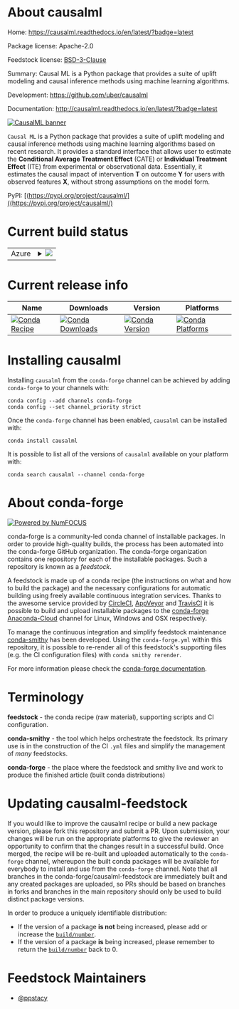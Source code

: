 About causalml
==============

Home: https://causalml.readthedocs.io/en/latest/?badge=latest

Package license: Apache-2.0

Feedstock license: [BSD-3-Clause](https://github.com/conda-forge/causalml-feedstock/blob/main/LICENSE.txt)

Summary: Causal ML is a Python package that provides a suite of uplift modeling and causal inference methods using machine learning algorithms.

Development: https://github.com/uber/causalml

Documentation: http://causalml.readthedocs.io/en/latest/?badge=latest

<a href="https://github.com/uber/causalml">
  <img src="https://raw.githubusercontent.com/uber/causalml/master/docs/_static/img/logo/causalml_logo.png" alt="CausalML banner" />
</a>

``Causal ML`` is a Python package that provides a suite of uplift modeling and causal inference methods using machine learning algorithms based on recent research.
It provides a standard interface that allows user to estimate the **Conditional Average Treatment Effect** (CATE) or **Individual Treatment Effect** (ITE) from experimental or observational data.
Essentially, it estimates the causal impact of intervention **T** on outcome **Y** for users with observed features **X**, without strong assumptions on the model form.

PyPI: [(https://pypi.org/project/causalml/]((https://pypi.org/project/causalml/)


Current build status
====================


<table>
    
  <tr>
    <td>Azure</td>
    <td>
      <details>
        <summary>
          <a href="https://dev.azure.com/conda-forge/feedstock-builds/_build/latest?definitionId=15670&branchName=main">
            <img src="https://dev.azure.com/conda-forge/feedstock-builds/_apis/build/status/causalml-feedstock?branchName=main">
          </a>
        </summary>
        <table>
          <thead><tr><th>Variant</th><th>Status</th></tr></thead>
          <tbody><tr>
              <td>linux_64_numpy1.19python3.7.____cpython</td>
              <td>
                <a href="https://dev.azure.com/conda-forge/feedstock-builds/_build/latest?definitionId=15670&branchName=main">
                  <img src="https://dev.azure.com/conda-forge/feedstock-builds/_apis/build/status/causalml-feedstock?branchName=main&jobName=linux&configuration=linux_64_numpy1.19python3.7.____cpython" alt="variant">
                </a>
              </td>
            </tr><tr>
              <td>linux_64_numpy1.19python3.8.____cpython</td>
              <td>
                <a href="https://dev.azure.com/conda-forge/feedstock-builds/_build/latest?definitionId=15670&branchName=main">
                  <img src="https://dev.azure.com/conda-forge/feedstock-builds/_apis/build/status/causalml-feedstock?branchName=main&jobName=linux&configuration=linux_64_numpy1.19python3.8.____cpython" alt="variant">
                </a>
              </td>
            </tr><tr>
              <td>linux_64_numpy1.19python3.9.____cpython</td>
              <td>
                <a href="https://dev.azure.com/conda-forge/feedstock-builds/_build/latest?definitionId=15670&branchName=main">
                  <img src="https://dev.azure.com/conda-forge/feedstock-builds/_apis/build/status/causalml-feedstock?branchName=main&jobName=linux&configuration=linux_64_numpy1.19python3.9.____cpython" alt="variant">
                </a>
              </td>
            </tr><tr>
              <td>linux_64_numpy1.21python3.10.____cpython</td>
              <td>
                <a href="https://dev.azure.com/conda-forge/feedstock-builds/_build/latest?definitionId=15670&branchName=main">
                  <img src="https://dev.azure.com/conda-forge/feedstock-builds/_apis/build/status/causalml-feedstock?branchName=main&jobName=linux&configuration=linux_64_numpy1.21python3.10.____cpython" alt="variant">
                </a>
              </td>
            </tr><tr>
              <td>osx_64_numpy1.19python3.7.____cpython</td>
              <td>
                <a href="https://dev.azure.com/conda-forge/feedstock-builds/_build/latest?definitionId=15670&branchName=main">
                  <img src="https://dev.azure.com/conda-forge/feedstock-builds/_apis/build/status/causalml-feedstock?branchName=main&jobName=osx&configuration=osx_64_numpy1.19python3.7.____cpython" alt="variant">
                </a>
              </td>
            </tr><tr>
              <td>osx_64_numpy1.19python3.8.____cpython</td>
              <td>
                <a href="https://dev.azure.com/conda-forge/feedstock-builds/_build/latest?definitionId=15670&branchName=main">
                  <img src="https://dev.azure.com/conda-forge/feedstock-builds/_apis/build/status/causalml-feedstock?branchName=main&jobName=osx&configuration=osx_64_numpy1.19python3.8.____cpython" alt="variant">
                </a>
              </td>
            </tr><tr>
              <td>osx_64_numpy1.19python3.9.____cpython</td>
              <td>
                <a href="https://dev.azure.com/conda-forge/feedstock-builds/_build/latest?definitionId=15670&branchName=main">
                  <img src="https://dev.azure.com/conda-forge/feedstock-builds/_apis/build/status/causalml-feedstock?branchName=main&jobName=osx&configuration=osx_64_numpy1.19python3.9.____cpython" alt="variant">
                </a>
              </td>
            </tr><tr>
              <td>osx_64_numpy1.21python3.10.____cpython</td>
              <td>
                <a href="https://dev.azure.com/conda-forge/feedstock-builds/_build/latest?definitionId=15670&branchName=main">
                  <img src="https://dev.azure.com/conda-forge/feedstock-builds/_apis/build/status/causalml-feedstock?branchName=main&jobName=osx&configuration=osx_64_numpy1.21python3.10.____cpython" alt="variant">
                </a>
              </td>
            </tr>
          </tbody>
        </table>
      </details>
    </td>
  </tr>
</table>

Current release info
====================

| Name | Downloads | Version | Platforms |
| --- | --- | --- | --- |
| [![Conda Recipe](https://img.shields.io/badge/recipe-causalml-green.svg)](https://anaconda.org/conda-forge/causalml) | [![Conda Downloads](https://img.shields.io/conda/dn/conda-forge/causalml.svg)](https://anaconda.org/conda-forge/causalml) | [![Conda Version](https://img.shields.io/conda/vn/conda-forge/causalml.svg)](https://anaconda.org/conda-forge/causalml) | [![Conda Platforms](https://img.shields.io/conda/pn/conda-forge/causalml.svg)](https://anaconda.org/conda-forge/causalml) |

Installing causalml
===================

Installing `causalml` from the `conda-forge` channel can be achieved by adding `conda-forge` to your channels with:

```
conda config --add channels conda-forge
conda config --set channel_priority strict
```

Once the `conda-forge` channel has been enabled, `causalml` can be installed with:

```
conda install causalml
```

It is possible to list all of the versions of `causalml` available on your platform with:

```
conda search causalml --channel conda-forge
```


About conda-forge
=================

[![Powered by
NumFOCUS](https://img.shields.io/badge/powered%20by-NumFOCUS-orange.svg?style=flat&colorA=E1523D&colorB=007D8A)](https://numfocus.org)

conda-forge is a community-led conda channel of installable packages.
In order to provide high-quality builds, the process has been automated into the
conda-forge GitHub organization. The conda-forge organization contains one repository
for each of the installable packages. Such a repository is known as a *feedstock*.

A feedstock is made up of a conda recipe (the instructions on what and how to build
the package) and the necessary configurations for automatic building using freely
available continuous integration services. Thanks to the awesome service provided by
[CircleCI](https://circleci.com/), [AppVeyor](https://www.appveyor.com/)
and [TravisCI](https://travis-ci.com/) it is possible to build and upload installable
packages to the [conda-forge](https://anaconda.org/conda-forge)
[Anaconda-Cloud](https://anaconda.org/) channel for Linux, Windows and OSX respectively.

To manage the continuous integration and simplify feedstock maintenance
[conda-smithy](https://github.com/conda-forge/conda-smithy) has been developed.
Using the ``conda-forge.yml`` within this repository, it is possible to re-render all of
this feedstock's supporting files (e.g. the CI configuration files) with ``conda smithy rerender``.

For more information please check the [conda-forge documentation](https://conda-forge.org/docs/).

Terminology
===========

**feedstock** - the conda recipe (raw material), supporting scripts and CI configuration.

**conda-smithy** - the tool which helps orchestrate the feedstock.
                   Its primary use is in the construction of the CI ``.yml`` files
                   and simplify the management of *many* feedstocks.

**conda-forge** - the place where the feedstock and smithy live and work to
                  produce the finished article (built conda distributions)


Updating causalml-feedstock
===========================

If you would like to improve the causalml recipe or build a new
package version, please fork this repository and submit a PR. Upon submission,
your changes will be run on the appropriate platforms to give the reviewer an
opportunity to confirm that the changes result in a successful build. Once
merged, the recipe will be re-built and uploaded automatically to the
`conda-forge` channel, whereupon the built conda packages will be available for
everybody to install and use from the `conda-forge` channel.
Note that all branches in the conda-forge/causalml-feedstock are
immediately built and any created packages are uploaded, so PRs should be based
on branches in forks and branches in the main repository should only be used to
build distinct package versions.

In order to produce a uniquely identifiable distribution:
 * If the version of a package **is not** being increased, please add or increase
   the [``build/number``](https://docs.conda.io/projects/conda-build/en/latest/resources/define-metadata.html#build-number-and-string).
 * If the version of a package **is** being increased, please remember to return
   the [``build/number``](https://docs.conda.io/projects/conda-build/en/latest/resources/define-metadata.html#build-number-and-string)
   back to 0.

Feedstock Maintainers
=====================

* [@ppstacy](https://github.com/ppstacy/)

